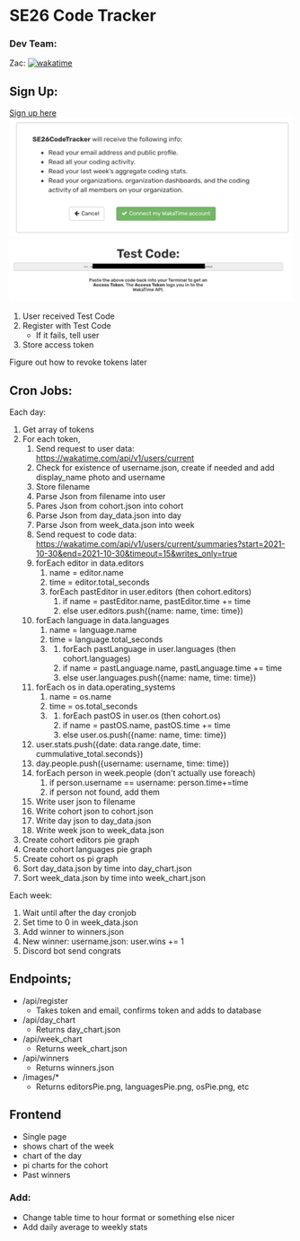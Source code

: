 # SE26 Code Tracker

### Dev Team: 
Zac: [![wakatime](https://wakatime.com/badge/user/6c7c91d4-47e9-422d-a269-f30643615ab6/project/a383fafe-554c-40c9-8383-1908f5bb56d7.svg)](https://wakatime.com/badge/user/6c7c91d4-47e9-422d-a269-f30643615ab6/project/a383fafe-554c-40c9-8383-1908f5bb56d7)

## Sign Up:

[Sign up here](https://wakatime.com/oauth/authorize?client_id=EsqgZiw6kSDUlM40OntUARSy&response_type=code&scope=email,read_logged_time,read_stats,read_orgs&redirect_uri=https://wakatime.com/oauth/test)
![sign up](./images/authorize.png)
![token](./images/token.png)
1. User received Test Code
1. Register with Test Code
	* If it fails, tell user
1. Store access token

Figure out how to revoke tokens later
## Cron Jobs:
Each day:
1. Get array of tokens
1. For each token, 
	1. Send request to user data: https://wakatime.com/api/v1/users/current
	1. Check for existence of username.json, create if needed and add display_name photo and username
	1. Store filename
	1. Parse Json from filename into user
	1. Pares Json from cohort.json into cohort
	1. Parse Json from day_data.json into day
	1. Parse Json from week_data.json into week
	1. Send request to code data: https://wakatime.com/api/v1/users/current/summaries?start=2021-10-30&end=2021-10-30&timeout=15&writes_only=true
	1. forEach editor in data.editors
		1. name = editor.name
		1. time = editor.total_seconds
		1. forEach pastEditor in user.editors (then cohort.editors)
			1. if name = pastEditor.name, pastEditor.time += time
			1. else user.editors.push({name: name, time: time})
	1. forEach language in data.languages
		1. name = language.name
		1. time = language.total_seconds
		1. 1. forEach pastLanguage in user.languages (then cohort.languages)
			1. if name = pastLanguage.name, pastLanguage.time += time
			1. else user.languages.push({name: name, time: time})
	1. forEach os in data.operating_systems
		1. name = os.name
		1. time = os.total_seconds
		1. 1. forEach pastOS in user.os (then cohort.os)
			1. if name = pastOS.name, pastOS.time += time
			1. else user.os.push({name: name, time: time})
	1. user.stats.push({date: data.range.date, time: cummulative_total.seconds})
	1. day.people.push({username: username, time: time})
	1. forEach person in week.people (don't actually use foreach)
		1. if person.username == username: person.time+=time
		1. if person not found, add them
	1. Write user json to filename
	1. Write cohort json to cohort.json
	1. Write day json to day_data.json
	1. Write week json to week_data.json
1. Create cohort editors pie graph
1. Create cohort languages pie graph
1. Create cohort os pi graph
1. Sort day_data.json by time into day_chart.json
1. Sort week_data.json by time into week_chart.json

Each week: 
1. Wait until after the day cronjob
1. Set time to 0 in week_data.json
1. Add winner to winners.json
1. New winner: username.json: user.wins += 1
1. Discord bot send congrats 

## Endpoints;
* /api/register
	* Takes token and email, confirms token and adds to database
* /api/day_chart
	* Returns day_chart.json
* /api/week_chart
	* Returns week_chart.json
* /api/winners
	* Returns winners.json
* /images/*
	* Returns editorsPie.png, languagesPie.png, osPie.png, etc

## Frontend
* Single page
* shows chart of the week
* chart of the day
* pi charts for the cohort
* Past winners

### Add:
* Change table time to hour format or something else nicer
* Add daily average to weekly stats